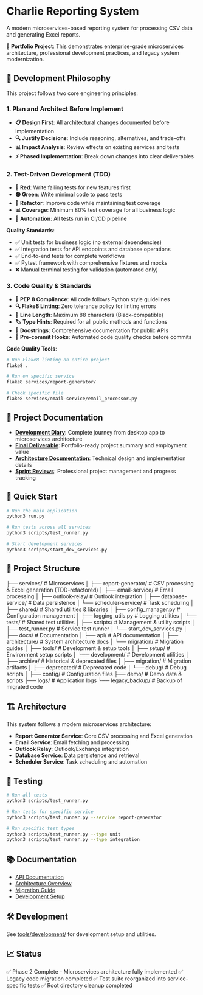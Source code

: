 # Charlie Reporting System

A modern microservices-based reporting system for processing CSV data and generating Excel reports.

**🎯 Portfolio Project**: This demonstrates enterprise-grade microservices architecture, professional development practices, and legacy system modernization.

## 🧭 **Development Philosophy**

This project follows two core engineering principles:

### **1. Plan and Architect Before Implement**

- **📋 Design First**: All architectural changes documented before implementation
- **🔍 Justify Decisions**: Include reasoning, alternatives, and trade-offs
- **📊 Impact Analysis**: Review effects on existing services and tests
- **⚡ Phased Implementation**: Break down changes into clear deliverables

### **2. Test-Driven Development (TDD)**

- **🔴 Red**: Write failing tests for new features first
- **🟢 Green**: Write minimal code to pass tests  
- **🔄 Refactor**: Improve code while maintaining test coverage
- **📊 Coverage**: Minimum 80% test coverage for all business logic
- **🚀 Automation**: All tests run in CI/CD pipeline

**Quality Standards**:

- ✅ Unit tests for business logic (no external dependencies)
- ✅ Integration tests for API endpoints and database operations
- ✅ End-to-end tests for complete workflows
- ✅ Pytest framework with comprehensive fixtures and mocks
- ❌ Manual terminal testing for validation (automated only)

### **3. Code Quality & Standards**

- **🐍 PEP 8 Compliance**: All code follows Python style guidelines
- **🔍 Flake8 Linting**: Zero tolerance policy for linting errors
- **📏 Line Length**: Maximum 88 characters (Black-compatible)
- **🏷️ Type Hints**: Required for all public methods and functions
- **📝 Docstrings**: Comprehensive documentation for public APIs
- **🔄 Pre-commit Hooks**: Automated code quality checks before commits

**Code Quality Tools**:

```bash
# Run Flake8 linting on entire project
flake8 .

# Run on specific service
flake8 services/report-generator/

# Check specific file
flake8 services/email-service/email_processor.py
```

## 📖 **Project Documentation**

- **[Development Diary](docs/development-diary.md)**: Complete journey from desktop app to microservices architecture
- **[Final Deliverable](docs/deliverables/phase-2-final-deliverable.md)**: Portfolio-ready project summary and employment value
- **[Architecture Documentation](docs/architecture/)**: Technical design and implementation details
- **[Sprint Reviews](docs/sprint-reviews/)**: Professional project management and progress tracking

## 🚀 Quick Start

```bash
# Run the main application
python3 run.py

# Run tests across all services
python3 scripts/test_runner.py

# Start development services
python3 scripts/start_dev_services.py
```

## 📁 Project Structure

├── services/              # Microservices
│   ├── report-generator/   # CSV processing & Excel generation (TDD-refactored)
│   ├── email-service/      # Email processing
│   ├── outlook-relay/      # Outlook integration
│   ├── database-service/   # Data persistence
│   └── scheduler-service/  # Task scheduling
│
├── shared/                # Shared utilities & libraries
│   ├── config_manager.py   # Configuration management
│   ├── logging_utils.py    # Logging utilities
│   └── tests/             # Shared test utilities
│
├── scripts/               # Management & utility scripts
│   ├── test_runner.py     # Service test runner
│   └── start_dev_services.py
│
├── docs/                  # Documentation
│   ├── api/              # API documentation
│   ├── architecture/     # System architecture docs
│   └── migration/        # Migration guides
│
├── tools/                 # Development & setup tools
│   ├── setup/            # Environment setup scripts
│   └── development/      # Development utilities
│
├── archive/               # Historical & deprecated files
│   ├── migration/        # Migration artifacts
│   ├── deprecated/       # Deprecated code
│   └── debug/           # Debug scripts
│
├── config/               # Configuration files
├── demo/                 # Demo data & scripts
├── logs/                 # Application logs
└── legacy_backup/        # Backup of migrated code

## 🏗️ Architecture

This system follows a modern microservices architecture:

- **Report Generator Service**: Core CSV processing and Excel generation
- **Email Service**: Email fetching and processing
- **Outlook Relay**: Outlook/Exchange integration
- **Database Service**: Data persistence and retrieval
- **Scheduler Service**: Task scheduling and automation

## 🧪 Testing

```bash
# Run all tests
python3 scripts/test_runner.py

# Run tests for specific service
python3 scripts/test_runner.py --service report-generator

# Run specific test types
python3 scripts/test_runner.py --type unit
python3 scripts/test_runner.py --type integration
```

## 📚 Documentation

- [API Documentation](docs/api/)
- [Architecture Overview](docs/architecture/)
- [Migration Guide](docs/migration/)
- [Development Setup](tools/setup/)

## 🛠️ Development

See [tools/development/](tools/development/) for development setup and utilities.

## 📈 Status

✅ Phase 2 Complete - Microservices architecture fully implemented
✅ Legacy code migration completed
✅ Test suite reorganized into service-specific tests
✅ Root directory cleanup completed
